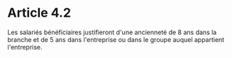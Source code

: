 # Article 4.2

Les salariés bénéficiaires justifieront d'une ancienneté de 8 ans dans la branche et de 5 ans dans l'entreprise ou dans le groupe auquel appartient l'entreprise.

